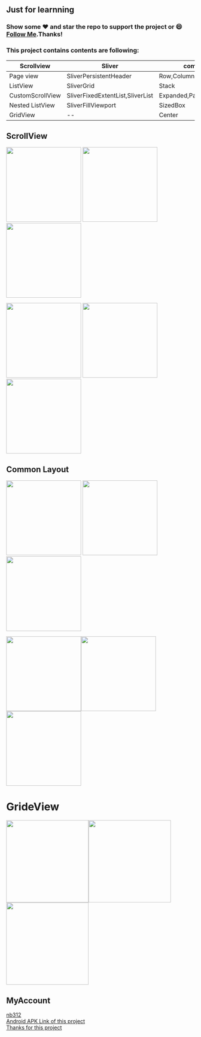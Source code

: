 
## Just for learnning
### Show some :heart: and star the repo to support the project or :smile:[Follow Me](https://github.com/nb312).Thanks!
### This project contains contents are following:  
Scrollview |  Sliver | common layout | Other | 
--- | --- | --- |---  
Page view |   SliverPersistentHeader| Row,Column,CrossAxisAlignment | InkWell
ListView | SliverGrid | Stack | Shadow
CustomScrollView | SliverFixedExtentList,SliverList | Expanded,Padding | Image.asset
Nested ListView |   SliverFillViewport | SizedBox
GridView | -- | Center | 
 
## ScrollView     
<img src="https://github.com/nb312/flutter_layout/blob/master/screenshots/nest_screen.png" width="200"> <img src="https://github.com/nb312/flutter_layout/blob/master/screenshots/sliver_screen.png" width="200"> <img src="https://github.com/nb312/flutter_layout/blob/master/screenshots/hero_screen.png" width="200">    

<img src="https://github.com/nb312/flutter_layout/blob/master/screenshots/list_screen_1.png" width="200">  <img src="https://github.com/nb312/flutter_layout/blob/master/screenshots/list_screen_2.png" width="200">  <img src="https://github.com/nb312/flutter_layout/blob/master/screenshots/page_view_screen.png" width="200">

## Common Layout     
<img src="https://github.com/nb312/flutter_layout/blob/master/screenshots/row_column.jpg" width="200">  <img src="https://github.com/nb312/flutter_layout/blob/master/screenshots/stack_screen_1.png" width="200">  <img src="https://github.com/nb312/flutter_layout/blob/master/screenshots/cross_align.jpg" width="200">

<img src="https://github.com/nb312/flutter_layout/blob/master/screenshots/stack_screen_2.png" width="200"><img src="https://github.com/nb312/flutter_layout/blob/master/screenshots/expand_screen.png" width="200">  <img src="https://github.com/nb312/flutter_layout/blob/master/screenshots/padding_screen.png" width="200">

# GrideView
 <img src="https://github.com/nb312/flutter_layout/blob/master/screenshots/move_grid_view_screen.png" width="220"><img src="https://github.com/nb312/flutter_layout/blob/master/screenshots/move_grid_view_detail_screen.png" width="220"><img src="https://github.com/nb312/flutter_layout/blob/master/screenshots/flutter_layout.gif" width="220">  


## MyAccount    
[nb312](https://github.com/nb312)   
[Android APK Link of this project](./doc/flutter_layout.apk)       
[Thanks for this project](https://github.com/bizz84/layout-demo-flutter)


